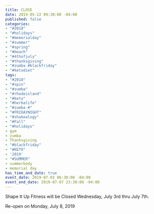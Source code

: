 ```yaml
---
title: CLOSE
date: 2019-05-22 09:30:00 -04:00
published: false
categories:
- "#2018"
- "#holidays"
- "#memorialday"
- "#summer"
- "#spring"
- "#beach"
- "#4thofjuly"
- "#thanksgiving"
- "#zumba #blackfriday"
- "#ketodiet"
tags:
- "#2018"
- "#spin"
- "#zumba"
- "#rhodeisland"
- "#keto"
- "#herbalife"
- "#zumba #"
- "#FRIDAYNIGHT"
- "#shakealogy"
- "#Fall"
- "#holidays"
- gym
- zumba
- Thanksgiving
- "#blackfriday"
- "#KETO"
- '2019'
- "#SUMMER"
- summerbody
- memorial day
has_time_and_date: true
event_date: 2019-07-03 06:30:00 -04:00
event_end_date: 2019-07-07 23:30:00 -04:00
---
```


Shape It Up Fitness will be Closed 
Wednesday, July 3rd thru July 7th.  

Re-open on Monday, July 8, 2019